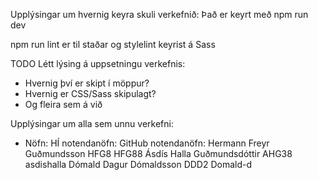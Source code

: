 Upplýsingar um hvernig keyra skuli verkefnið:
Það er keyrt með npm run dev

npm run lint er til staðar og stylelint keyrist á Sass

TODO
Létt lýsing á uppsetningu verkefnis:
 - Hvernig því er skipt í möppur?
 - Hvernig er CSS/Sass skipulagt? 
 - Og fleira sem á við

Upplýsingar um alla sem unnu verkefni:
- Nöfn:                     HÍ notendanöfn:      GitHub notendanöfn:
Hermann Freyr Guðmundsson   HFG8                 HFG88
Ásdís Halla Guðmundsdóttir  AHG38                asdishalla
Dómald Dagur Dómaldsson     DDD2                 Domald-d

